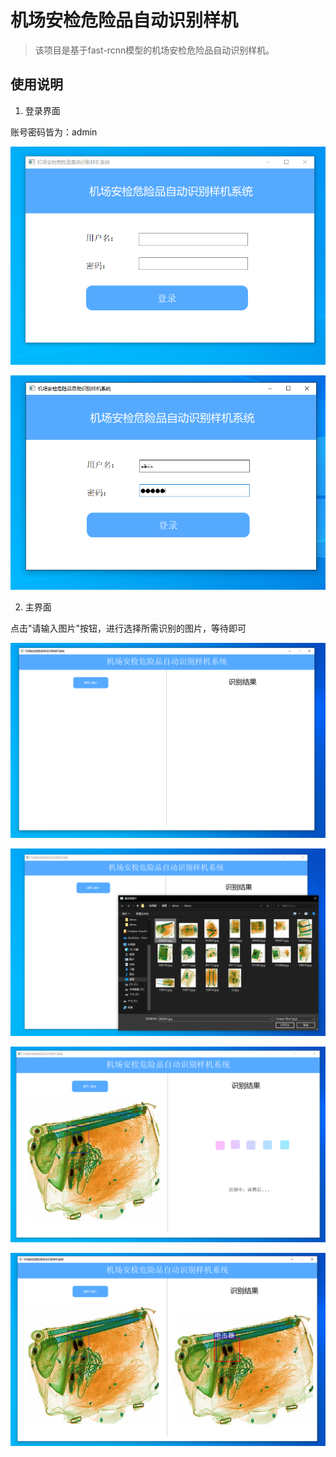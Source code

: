 # 机场安检危险品自动识别样机

> 该项目是基于fast-rcnn模型的机场安检危险品自动识别样机。

## 使用说明

1. 登录界面

账号密码皆为：admin

![img](doc/1.png)

![img](doc/2.png)

2. 主界面

点击"请输入图片"按钮，进行选择所需识别的图片，等待即可

![img](doc/3.png)

![img](doc/4.png)

![img](doc/5.png)

![img](doc/6.png)

 